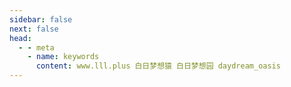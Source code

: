 ```yaml
---
sidebar: false
next: false
head:
  - - meta
    - name: keywords
      content: www.lll.plus 白日梦想猿 白日梦想园 daydream_oasis
---
```


<ClientOnly>
<Suspense>
<BlogInfo/>
</Suspense>
</ClientOnly>
<ActionBox/>
<Discuss/>
